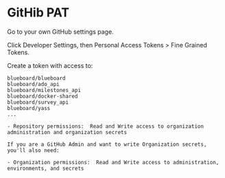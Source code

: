 # GitHib PAT

Go to your own GitHub settings page.

Click Developer Settings, then Personal Access Tokens > Fine Grained Tokens.

Create a token with access to:

```
blueboard/blueboard
blueboard/ado_api
blueboard/milestones_api
blueboard/docker-shared
blueboard/survey_api
blueboard/yass
...

- Repository permissions:  Read and Write access to organization administration and organization secrets

If you are a GitHub Admin and want to write Organization secrets, you'll also need:

- Organization permissions:  Read and Write access to administration, environments, and secrets

